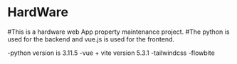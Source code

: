 # HardWare

#This is a hardware web App property maintenance project.
#The python is used for the backend and vue.js is used for the frontend.

-python version is 3.11.5
-vue + vite version 5.3.1
-tailwindcss
-flowbite

